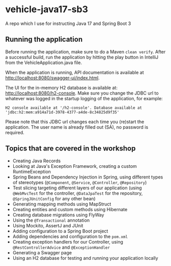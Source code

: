 # vehicle-java17-sb3
A repo which I use for instructing Java 17 and Spring Boot 3

## Running the application
Before running the application, make sure to do a Maven ```clean verify```. After a successful build, run the application by hitting the play button in IntelliJ from the VehicleApplication.java file.

When the application is running, API documentation is available at [http://localhost:8080/swagger-ui/index.html](http://localhost:8080/swagger-ui/index.html).

The UI for the in-memory H2 database is available at: [http://localhost:8080/h2-console](http://localhost:8080/h2-console). Make sure you change the JDBC url to whatever was logged in the startup logging of the application, for example:

```
H2 console available at '/h2-console'. Database available at 'jdbc:h2:mem:a914a71d-3978-4377-a4de-8c34825d9f35'
```

Please note that this JDBC url changes each time you (re)start the application. The user name is already filled out (SA), no password is required.


## Topics that are covered in the workshop
* Creating Java Records
* Looking at Java's Exception Framework, creating a custom RuntimeException
* Spring Beans and Dependency Injection in Spring, using different types of stereotypes (```@Component```, ```@Service```, ```@Controller```, ```@Repository```)
* Test slicing targeting different layers of our application (using ```@WebMvcTest``` for the controller, ```@DataJpaTest``` for the repository, ```@SpringJUnitConfig``` for any other bean)
* Generating mapping methods using MapStruct
* Creating entities and custom methods using Hibernate
* Creating database migrations using FlyWay
* Using the ```@Transactional``` annotation
* Using Mockito, AssertJ and JUnit
* Adding configuration to a Spring Boot project
* Adding dependencies and configuration to the ```pom.xml```
* Creating exception handlers for our Controller, using ```@RestControllerAdvice``` and ```@ExceptionHandler```
* Generating a Swagger page
* Using an H2 database for testing and running your application locally
